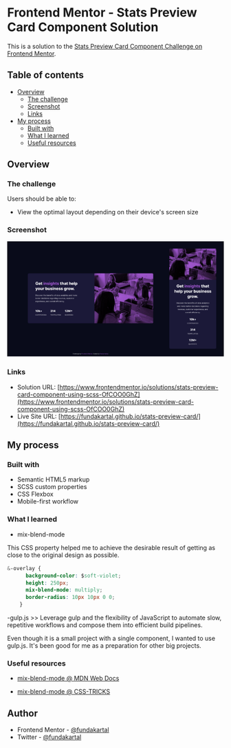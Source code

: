 # Frontend Mentor - Stats Preview Card Component Solution

This is a solution to the [Stats Preview Card Component Challenge on Frontend Mentor](https://www.frontendmentor.io/challenges/stats-preview-card-component-8JqbgoU62).

## Table of contents

- [Overview](#overview)
  - [The challenge](#the-challenge)
  - [Screenshot](#screenshot)
  - [Links](#links)
- [My process](#my-process)
  - [Built with](#built-with)
  - [What I learned](#what-i-learned)
  - [Useful resources](#useful-resources)

## Overview

### The challenge

Users should be able to:

- View the optimal layout depending on their device's screen size

### Screenshot

![screenshot](./images/screenshot.png)

### Links

- Solution URL: [https://www.frontendmentor.io/solutions/stats-preview-card-component-using-scss-OfCOO0GhZ](https://www.frontendmentor.io/solutions/stats-preview-card-component-using-scss-OfCOO0GhZ)
- Live Site URL: [https://fundakartal.github.io/stats-preview-card/](https://fundakartal.github.io/stats-preview-card/)

## My process

### Built with

- Semantic HTML5 markup
- SCSS custom properties
- CSS Flexbox
- Mobile-first workflow

### What I learned

- mix-blend-mode 

This CSS property helped me to achieve the desirable result of getting as close to the original design as possible.

```css
&-overlay {
      background-color: $soft-violet;
      height: 250px;
      mix-blend-mode: multiply;
      border-radius: 10px 10px 0 0;
    }
```

-gulp.js >> Leverage gulp and the flexibility of JavaScript to automate slow, repetitive workflows and compose them into efficient build pipelines.

Even though it is a small project with a single component, I wanted to use gulp.js. It's been good for me as a preparation for other big projects.

### Useful resources

- [mix-blend-mode @ MDN Web Docs](https://developer.mozilla.org/en-US/docs/Web/CSS/mix-blend-mode)

- [mix-blend-mode @ CSS-TRICKS](https://css-tricks.com/almanac/properties/m/mix-blend-mode/)


## Author

- Frontend Mentor - [@fundakartal](https://www.frontendmentor.io/profile/fundakartal)
- Twitter - [@fundakartal](https://twitter.com/fundakartaI)